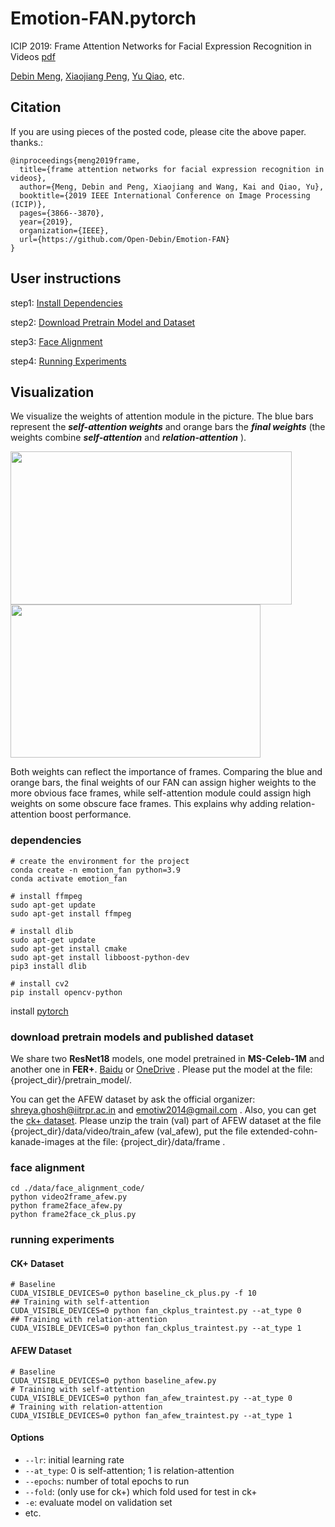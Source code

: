 # Emotion-FAN.pytorch
 ICIP 2019: Frame Attention Networks for Facial Expression Recognition in Videos  [pdf](https://arxiv.org/pdf/1907.00193.pdf)
 
 [Debin Meng](michaeldbmeng19@outlook.com), [Xiaojiang Peng](https://pengxj.github.io/), [Yu Qiao](http://mmlab.siat.ac.cn/yuqiao/), etc.

## Citation
If you are using pieces of the posted code, please cite the above paper. thanks.:
```
@inproceedings{meng2019frame,
  title={frame attention networks for facial expression recognition in videos},
  author={Meng, Debin and Peng, Xiaojiang and Wang, Kai and Qiao, Yu},
  booktitle={2019 IEEE International Conference on Image Processing (ICIP)},
  pages={3866--3870},
  year={2019},
  organization={IEEE},
  url={https://github.com/Open-Debin/Emotion-FAN}
}
```
## User instructions
step1: [Install Dependencies](#dependencies)

step2: [Download Pretrain Model and Dataset](#download-pretrain-models)

step3: [Face Alignment](#face-alignment)

step4: [Running Experiments](#running-experiments)

## Visualization
We visualize the weights of attention module in the picture. The blue bars represent the ***self-attention weights*** and orange bars the ***final weights*** (the weights combine ***self-attention*** and ***relation-attention*** ).

<img width="450" height="245" src="https://github.com/DebinMeng19-OpenSourceLibrary/Emotion-FAN/blob/master/visualization_1.jpg"/><img width="400" height="245" src="https://github.com/DebinMeng19-OpenSourceLibrary/Emotion-FAN/blob/master/visualization_2.jpg"/>

Both weights can reflect the importance of frames. Comparing the blue and orange bars, the final weights of our FAN can assign higher weights to the more obvious face frames, while self-attention module could assign high weights on some obscure face frames. This explains why adding relation-attention boost performance.

### dependencies
```
# create the environment for the project
conda create -n emotion_fan python=3.9
conda activate emotion_fan

# install ffmpeg
sudo apt-get update 
sudo apt-get install ffmpeg

# install dlib
sudo apt-get update
sudo apt-get install cmake
sudo apt-get install libboost-python-dev
pip3 install dlib

# install cv2
pip install opencv-python
```
install [pytorch](https://pytorch.org/get-started/locally/)

### download pretrain models and published dataset
We share two **ResNet18** models, one model pretrained in **MS-Celeb-1M** and another one in **FER+**. [Baidu](https://pan.baidu.com/s/1OgxPSSzUhaC9mPltIpp2pg) or [OneDrive](https://1drv.ms/u/s!AhGc2vUv7IQtl1Pt7FhPXr_Kofd5?e=3MvPFX) . Please put the model at the file: {project_dir}/pretrain_model/. 

You can get the AFEW dataset by ask the official organizer: shreya.ghosh@iitrpr.ac.in and emotiw2014@gmail.com . Also, you can get the [ck+ dataset](http://www.jeffcohn.net/Resources/). Please unzip the train (val) part of AFEW dataset at the file {project_dir}/data/video/train_afew (val_afew), put the file extended-cohn-kanade-images at the file: {project_dir}/data/frame .

### face alignment
```
cd ./data/face_alignment_code/
python video2frame_afew.py
python frame2face_afew.py
python frame2face_ck_plus.py
```

### running experiments
#### CK+ Dataset
```
# Baseline
CUDA_VISIBLE_DEVICES=0 python baseline_ck_plus.py -f 10
## Training with self-attention
CUDA_VISIBLE_DEVICES=0 python fan_ckplus_traintest.py --at_type 0
## Training with relation-attention
CUDA_VISIBLE_DEVICES=0 python fan_ckplus_traintest.py --at_type 1
```
#### AFEW Dataset
```
# Baseline
CUDA_VISIBLE_DEVICES=0 python baseline_afew.py
# Training with self-attention
CUDA_VISIBLE_DEVICES=0 python fan_afew_traintest.py --at_type 0
# Training with relation-attention
CUDA_VISIBLE_DEVICES=0 python fan_afew_traintest.py --at_type 1
```
#### Options
* ``` --lr ```: initial learning rate
* ``` --at_type ```: 0 is self-attention; 1 is relation-attention
* ``` --epochs ```: number of total epochs to run
* ``` --fold ```: (only use for ck+) which fold used for test in ck+
* ``` -e ```: evaluate model on validation set
* etc.

